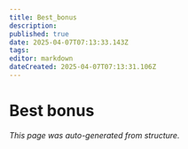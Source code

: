 ```yaml
---
title: Best_bonus
description: 
published: true
date: 2025-04-07T07:13:33.143Z
tags: 
editor: markdown
dateCreated: 2025-04-07T07:13:31.106Z
---
```


# Best bonus

*This page was auto-generated from structure.*